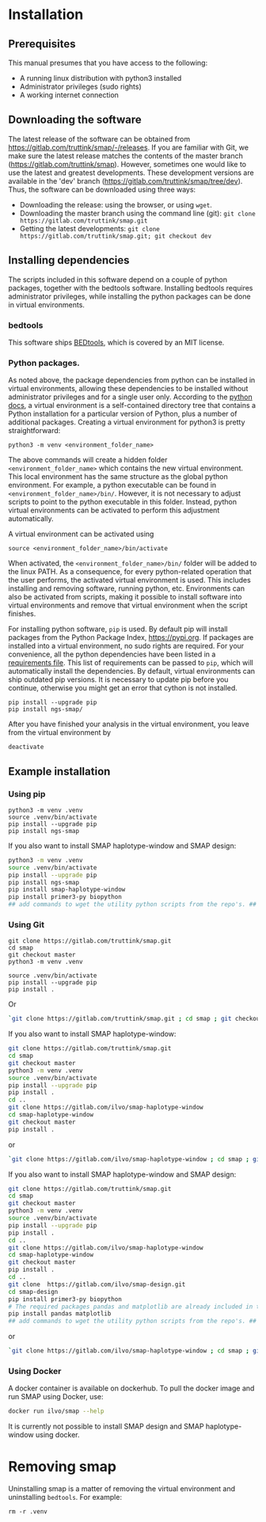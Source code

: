 # Installation

## Prerequisites
This manual presumes that you have access to the following: 
* A running linux distribution with python3 installed
* Administrator privileges (sudo rights)
* A working internet connection

## Downloading the software
The latest release of the software can be obtained from https://gitlab.com/truttink/smap/-/releases. If you are familiar with Git, we make sure the latest release matches the contents of the master branch (https://gitlab.com/truttink/smap). However, sometimes one would like to use the latest and greatest developments. These development versions are available in the 'dev' branch (https://gitlab.com/truttink/smap/tree/dev). Thus, the software can be downloaded using three ways:

* Downloading the release: using the browser, or using `wget`.
* Downloading the master branch using the command line (git): `git clone https://gitlab.com/truttink/smap.git`
* Getting the latest developments: `git clone https://gitlab.com/truttink/smap.git; git checkout dev`

## Installing dependencies
The scripts included in this software depend on a couple of python packages, together with the bedtools software. Installing bedtools requires administrator privileges, while installing the python packages can be done in virtual environments. 

### bedtools
This software ships [BEDtools](https://github.com/arq5x/bedtools2), which is covered by an MIT license.

### Python packages.
As noted above, the package dependencies from python can be installed in virtual environments, allowing these dependencies to be installed without administrator privileges and for a single user only. According to the [python docs](https://docs.python.org/3/tutorial/venv.html), a virtual environment is a self-contained directory tree that contains a Python installation for a particular version of Python, plus a number of additional packages. Creating a virtual environment for python3 is pretty straightforward:

```{bash}
python3 -m venv <environment_folder_name> 
```
The above commands will create a hidden folder `<environment_folder_name>` which contains the new virtual environment. This local environment has the same structure as the global python environment. For example, a python executable can be found in `<environment_folder_name>/bin/`. However, it is not necessary to adjust scripts to point to the python executable in this folder. Instead, python virtual environments can be activated to perform this adjustment automatically.


A virtual environment can be activated using 
```{bash}
source <environment_folder_name>/bin/activate
```
When activated, the `<environment_folder_name>/bin/` folder will be added to the linux PATH. As a consequence, for every python-related operation that the user performs, the activated virtual environment is used. This includes installing and removing software, running python, etc. Environments can also be activated from scripts, making it possible to install software into virtual environments and remove that virtual environment when the script finishes.

For installing python software, `pip` is used. By default pip will install packages from the Python Package Index, https://pypi.org. If packages are installed into a virtual environment, no sudo rights are required. For your convenience, all the python dependencies have been listed in a [requirements file](https://gitlab.com/truttink/smap/-/blob/master/meta.yaml). This list of requirements can be passed to `pip`, which will automatically install the dependencies.
By default, virtual environments can ship outdated pip versions. It is necessary to update pip before you continue, otherwise you might get an error that cython is not installed.
``` {bash}
pip install --upgrade pip
pip install ngs-smap/
```

After you have finished your analysis in the virtual environment, you leave from the virtual environment by
```{bash}
deactivate
```

## Example installation

### Using pip

```{bash} 
python3 -m venv .venv
source .venv/bin/activate
pip install --upgrade pip
pip install ngs-smap
```
If you also want to install SMAP haplotype-window and SMAP design:
```bash
python3 -m venv .venv
source .venv/bin/activate
pip install --upgrade pip
pip install ngs-smap
pip install smap-haplotype-window
pip install primer3-py biopython
## add commands to wget the utility python scripts from the repo's. ##
```
### Using Git
```{bash} 
git clone https://gitlab.com/truttink/smap.git
cd smap
git checkout master
python3 -m venv .venv

source .venv/bin/activate
pip install --upgrade pip
pip install .
```
Or 
```bash
`git clone https://gitlab.com/truttink/smap.git ; cd smap ; git checkout master ; python3 -m venv .venv ; source .venv/bin/activate ; pip install --upgrade pip ; pip install .`
```
If you also want to install SMAP haplotype-window:
```bash
git clone https://gitlab.com/truttink/smap.git
cd smap
git checkout master
python3 -m venv .venv
source .venv/bin/activate
pip install --upgrade pip
pip install .
cd ..
git clone https://gitlab.com/ilvo/smap-haplotype-window
cd smap-haplotype-window
git checkout master
pip install .
```

or 

```bash
`git clone https://gitlab.com/ilvo/smap-haplotype-window ; cd smap ; git checkout master ; python3 -m venv .venv ; source .venv/bin/activate ; pip install --upgrade pip ; pip install . ; cd .. ; git clone https://gitlab.com/ilvo/smap-haplotype-window ; cd smap-haplotype-window ; git checkout master ; pip install .`
```
If you also want to install SMAP haplotype-window and SMAP design:
```bash
git clone https://gitlab.com/truttink/smap.git
cd smap
git checkout master
python3 -m venv .venv
source .venv/bin/activate
pip install --upgrade pip
pip install .
cd ..
git clone https://gitlab.com/ilvo/smap-haplotype-window
cd smap-haplotype-window
git checkout master
pip install .
cd ..
git clone  https://gitlab.com/ilvo/smap-design.git
cd smap-design
pip install primer3-py biopython
# The required packages pandas and matplotlib are already included in the main SMAP package installation above. If SMAP design is installed by itself, then also run:
pip install pandas matplotlib
## add commands to wget the utility python scripts from the repo's. ##
```

or 

```bash
`git clone https://gitlab.com/ilvo/smap-haplotype-window ; cd smap ; git checkout master ; python3 -m venv .venv ; source .venv/bin/activate ; pip install --upgrade pip ; pip install . ; cd .. ; git clone https://gitlab.com/ilvo/smap-haplotype-window ; cd smap-haplotype-window ; git checkout master ; pip install . ; cd .. ; git clone  https://gitlab.com/ilvo/smap-design.git ; cd smap-design ; pip install primer3-py biopython ; pip install pandas matplotlib`
```

### Using Docker
A docker container is available on dockerhub. 
To pull the docker image and run SMAP using Docker, use:

```bash
docker run ilvo/smap --help
```

It is currently not possible to install SMAP design and SMAP haplotype-window using docker.

# Removing smap
Uninstalling smap is a matter of removing the virtual environment and uninstalling `bedtools`. For example:
```{bash}
rm -r .venv
```
